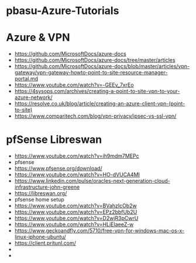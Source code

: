 # pbasu-Azure-Tutorials

# Azure & VPN
* https://github.com/MicrosoftDocs/azure-docs
* https://github.com/MicrosoftDocs/azure-docs/tree/master/articles
* https://github.com/MicrosoftDocs/azure-docs/blob/master/articles/vpn-gateway/vpn-gateway-howto-point-to-site-resource-manager-portal.md
* https://www.youtube.com/watch?v=-GEEv_7xrEo
* https://4sysops.com/archives/creating-a-point-to-site-vpn-to-your-azure-network/
* https://resolve.co.uk/blog/article/creating-an-azure-client-vpn-(point-to-site)
* https://www.comparitech.com/blog/vpn-privacy/ipsec-vs-ssl-vpn/


# pfSense Libreswan
* https://www.youtube.com/watch?v=ih9mdm7MEPc
* pfsense
* https://www.pfsense.org/download/
* https://www.youtube.com/watch?v=HO-dVUCA4MI
* https://www.linkedin.com/pulse/oracles-next-generation-cloud-infrastructure-john-greene
* https://libreswan.org/
* pfsense home setup
* https://www.youtube.com/watch?v=BVahzIcOb2w
* https://www.youtube.com/watch?v=EPz2bbfUb2U
* https://www.youtube.com/watch?v=D2wjR3pCwrU
* https://www.youtube.com/watch?v=HLjEIaeeZ-w
* https://www.geckoandfly.com/5710/free-vpn-for-windows-mac-os-x-linux-iphone-ubuntu/
* https://client.pritunl.com/
* 
* 
